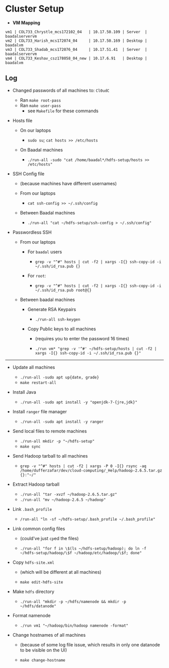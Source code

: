 
# Cluster Setup

* **VM Mapping**

```
vm1 | COL733_Chrystle_mcs172102_04   | 10.17.50.109 | Server  | baadalservervm
vm2 | COL733_Harish_mcs172074_04     | 10.17.50.169 | Desktop | baadalvm
vm3 | COL733_Shadab_mcs172076_04     | 10.17.51.41  | Server  | baadalservervm
vm4 | COL733_Keshav_csz178058_04_new | 10.17.6.91   | Desktop | baadalvm
```

## Log

* Changed passwords of all machines to: `Cl0udC`
    - Ran `make root-pass` 
    - Ran `make user-pass`
        + see `Makefile` for these commands

* Hosts file
    - On our laptops
        + `sudo su`; `cat hosts >> /etc/hosts`

    - On Baadal machines
        + `./run-all -sudo "cat /home/baadal*/hdfs-setup/hosts >> /etc/hosts"`

* SSH Config file
    - (because machines have different usernames)

    - From our laptops
        - `cat ssh-config >> ~/.ssh/config`

    - Between Baadal machines
        - `./run-all "cat ~/hdfs-setup/ssh-config > ~/.ssh/config"`

* Passwordless SSH
    - From our laptops
    
        + For `baadal` users
            * `grep -v "^#" hosts | cut -f2 | xargs -I{} ssh-copy-id -i ~/.ssh/id_rsa.pub {}`
        
        + For `root`:
            * `grep -v "^#" hosts | cut -f2 | xargs -I{} ssh-copy-id -i ~/.ssh/id_rsa.pub root@{}`

    - Between baadal machines

        + Generate RSA Keypairs
            * `./run-all ssh-keygen`

        + Copy Public keys to all machines
            * (requires you to enter the password 16 times)

            * `./run vm* "grep -v '^#' ~/hdfs-setup/hosts | cut -f2 | xargs -I{} ssh-copy-id -i ~/.ssh/id_rsa.pub {}"`

---

* Update all machines
    - `./run-all -sudo apt up{date, grade}`
    - `make restart-all`

* Install Java
    - `./run-all -sudo apt install -y "openjdk-7-{jre,jdk}"`

* Install `ranger` file manager
    - `./run-all -sudo apt install -y ranger`

* Send local files to remote machines
    - `./run-all mkdir -p "~/hdfs-setup"`
    - `make sync`

* Send Hadoop tarball to all machines
    - `grep -v "^#" hosts | cut -f2 | xargs -P 0 -I{} rsync -aq /home/dufferzafar/dev/cloud-computing/_Help/hadoop-2.6.5.tar.gz {}:"~/"`

* Extract Hadoop tarball 
    - `./run-all "tar -xvzf ~/hadoop-2.6.5.tar.gz"`
    - `./run-all "mv ~/hadoop-2.6.5 ~/hadoop"`

* Link `.bash_profile`
    - `/run-all "ln -sf ~/hdfs-setup/.bash_profile ~/.bash_profile"`

* Link common config files
    - (could've just `cp`ed the files)

    - `./run-all "for f in \$(ls ~/hdfs-setup/hadoop); do ln -f ~/hdfs-setup/hadoop/\$f ~/hadoop/etc/hadoop/\$f; done"`

* Copy `hdfs-site.xml`
    - (which will be different at all machines)

    - `make edit-hdfs-site`

* Make `hdfs` directory
    - `./run-all "mkdir -p ~/hdfs/namenode && mkdir -p ~/hdfs/datanode"`

* Format namenode
    - `./run vm1 "~/hadoop/bin/hadoop namenode -format"`

* Change hostnames of all machines 
    - (because of some log file issue, which results in only one datanode to be visible on the UI)

    - `make change-hostname`
